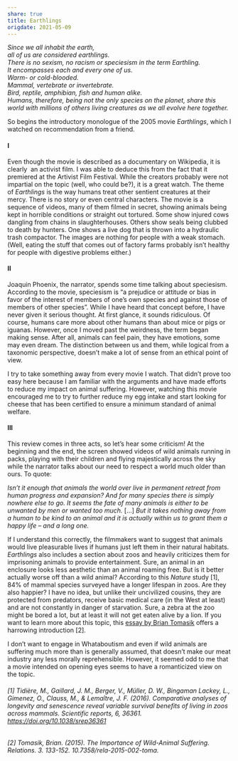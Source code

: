 ```yaml
---
share: true
title: Earthlings
origdate: 2021-05-09
---
```

_Since we all inhabit the earth,  
all of us are considered earthlings.  
There is no sexism, no racism or speciesism in the term Earthling.  
It encompasses each and every one of us.  
Warm- or cold-blooded.  
Mammal, vertebrate or invertebrate.  
Bird, reptile, amphibian, fish and human alike.  
Humans, therefore, being not the only species on the planet, share this world with millions of others living creatures as we all evolve here together._

So begins the introductory monologue of the 2005 movie _Earthlings_, which I watched on recommendation from a friend.

#### I

Even though the movie is described as a documentary on Wikipedia, it is clearly  an activist film. I was able to deduce this from the fact that it premiered at the Artivist Film Festival. While the creators probably were not impartial on the topic (well, who could be?), it is a great watch. The theme of _Earthlings_ is the way humans treat other sentient creatures at their mercy. There is no story or even central characters. The movie is a sequence of videos, many of them filmed in secret, showing animals being kept in horrible conditions or straight out tortured. Some show injured cows dangling from chains in slaughterhouses. Others show seals being clubbed to death by hunters. One shows a live dog that is thrown into a hydraulic trash compactor. The images are nothing for people with a weak stomach. (Well, eating the stuff that comes out of factory farms probably isn’t healthy for people with digestive problems either.)

#### II

Joaquin Phoenix, the narrator, spends some time talking about speciesism. According to the movie, speciesism is “a prejudice or attitude or bias in favor of the interest of members of one’s own species and against those of members of other species”. While I have heard that concept before, I have never given it serious thought. At first glance, it sounds ridiculous. Of course, humans care more about other humans than about mice or pigs or iguanas. However, once I moved past the weirdness, the term began making sense. After all, animals can feel pain, they have emotions, some may even dream. The distinction between us and them, while logical from a taxonomic perspective, doesn’t make a lot of sense from an ethical point of view.

I try to take something away from every movie I watch. That didn’t prove too easy here because I am familiar with the arguments and have made efforts to reduce my impact on animal suffering. However, watching this movie encouraged me to try to further reduce my egg intake and start looking for cheese that has been certified to ensure a minimum standard of animal welfare.

#### III

This review comes in three acts, so let’s hear some criticism! At the beginning and the end, the screen showed videos of wild animals running in packs, playing with their children and flying majestically across the sky while the narrator talks about our need to respect a world much older than ours. To quote:

_Isn’t it enough that animals the world over live in permanent retreat from human progress and expansion? And for many species there is simply nowhere else to go. It seems the fate of many animals is either to be unwanted by men or wanted too much._ […] _But it takes nothing away from a human to be kind to an animal and it is actually within us to grant them a happy life – and a long one._

If I understand this correctly, the filmmakers want to suggest that animals would live pleasurable lives if humans just left them in their natural habitats. _Earthlings_ also includes a section about zoos and heavily criticizes them for imprisoning animals to provide entertainment. Sure, an animal in an enclosure looks less aesthetic than an animal roaming free. But is it better actually worse off than a wild animal? According to this _Nature_ study [1], 84% of mammal species surveyed have a longer lifespan in zoos. Are they also happier? I have no idea, but unlike their uncivilized cousins, they are protected from predators, receive basic medical care (in the West at least) and are not constantly in danger of starvation. Sure, a zebra at the zoo might be bored a lot, but at least it will not get eaten alive by a lion. If you want to learn more about this topic, this [essay by Brian Tomasik](https://longtermrisk.org/the-importance-of-wild-animal-suffering/) offers a harrowing introduction [2].

I don’t want to engage in Whataboutism and even if wild animals are suffering much more than is generally assumed, that doesn’t make our meat industry any less morally reprehensible. However, it seemed odd to me that a movie intended on opening eyes seems to have a romanticized view on the topic.

###### [1] Tidière, M., Gaillard, J. M., Berger, V., Müller, D. W., Bingaman Lackey, L., Gimenez, O., Clauss, M., & Lemaître, J. F. (2016). Comparative analyses of longevity and senescence reveal variable survival benefits of living in zoos across mammals. _Scientific reports_, _6_, 36361. https://doi.org/10.1038/srep36361

###### [2] Tomasik, Brian. (2015). The Importance of Wild-Animal Suffering. Relations. 3. 133-152. 10.7358/rela-2015-002-toma.